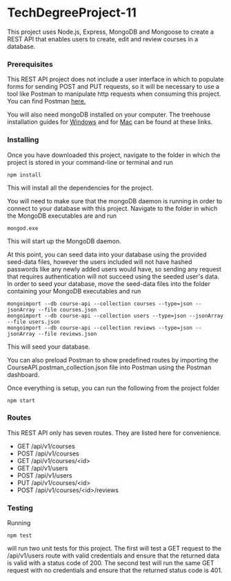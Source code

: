# TechDegreeProject-11

This project uses Node.js, Express, MongoDB and Mongoose to create a REST API that enables users to create, edit and review courses in a database.

### Prerequisites

This REST API project does not include a user interface in which to populate forms for sending POST and PUT requests, so it will be necessary to use a tool like Postman to manipulate http requests when consuming this project. You can find Postman [here.](https://www.getpostman.com/)

You will also need mongoDB installed on your computer. The treehouse installation guides for [Windows](http://treehouse.github.io/installation-guides/windows/mongo-windows.html) and for [Mac](http://treehouse.github.io/installation-guides/mac/mongo-mac.html) can be found at these links.

### Installing

Once you have downloaded this project, navigate to the folder in which the project is stored in your command-line or terminal and run

```
npm install
```

This will install all the dependencies for the project.

You will need to make sure that the mongoDB daemon is running in order to connect to your database with this project. Navigate to the folder in which the MongoDB executables are and run

```
mongod.exe
```

This will start up the MongoDB daemon.

At this point, you can seed data into your database using the provided seed-data files, however the users included will not have hashed passwords like any newly added users would have, so sending any request that requires authentication will not succeed using the seeded user's data. In order to seed your database, move the seed-data files into the folder containing your MongoDB executables and run

```
mongoimport --db course-api --collection courses --type=json --jsonArray --file courses.json
mongoimport --db course-api --collection users --type=json --jsonArray --file users.json
mongoimport --db course-api --collection reviews --type=json --jsonArray --file reviews.json
```

This will seed your database.

You can also preload Postman to show predefined routes by importing the CourseAPI.postman_collection.json file into Postman using the Postman dashboard.

Once everything is setup, you can run the following from the project folder

```
npm start
```

### Routes

This REST API only has seven routes. They are listed here for convenience.

- GET /api/v1/courses
- POST /api/v1/courses
- GET /api/v1/courses/\<id\>
- GET /api/v1/users
- POST /api/v1/users
- PUT /api/v1/courses/\<id\>
- POST /api/v1/courses/\<id\>/reviews

### Testing

Running

```
npm test
```

will run two unit tests for this project. The first will test a GET request to the /api/v1/users route with valid credentials and ensure that the returned data is valid with a status code of 200. The second test will run the same GET request with no credentials and ensure that the returned status code is 401.

